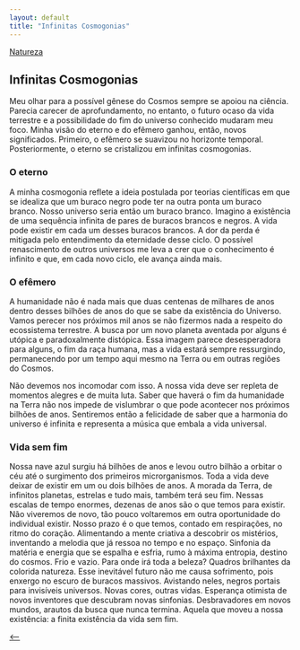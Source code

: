 ```yaml
---
layout: default
title: "Infinitas Cosmogonias"
--- 
```




[Natureza](./)

## Infinitas Cosmogonias

Meu olhar para a possível gênese do Cosmos sempre se apoiou na ciência. Parecia carecer de aprofundamento, no entanto, o futuro ocaso da vida terrestre e a possibilidade do fim do universo conhecido mudaram meu foco. Minha visão do eterno e do efêmero ganhou, então, novos significados. Primeiro, o efêmero se suavizou no horizonte temporal. Posteriormente, o eterno se cristalizou em infinitas cosmogonias.

### O eterno

A minha cosmogonia reflete a ideia postulada por teorias científicas em que se idealiza que um buraco negro pode ter na outra ponta um buraco branco. Nosso universo seria então um buraco branco. Imagino a existência de uma sequência infinita de pares de buracos brancos e negros.  A vida pode existir em cada um desses buracos brancos. A dor da perda é mitigada pelo entendimento da eternidade desse ciclo. O possível renascimento de outros universos me leva a crer que o conhecimento é infinito e que, em cada novo ciclo, ele avança ainda mais. <!--19/01/2025-->

### O efêmero

A humanidade não é nada mais que duas centenas de milhares de anos dentro desses bilhões de anos do que se sabe da existência do Universo. Vamos perecer nos próximos mil anos se não fizermos nada a respeito do ecossistema terrestre. A busca por um novo planeta aventada por alguns é utópica e paradoxalmente distópica. Essa imagem parece desesperadora para alguns, o fim da raça humana, mas a vida estará sempre ressurgindo, permanecendo por um tempo aqui mesmo na Terra ou em outras regiões do Cosmos.

Não devemos nos incomodar com isso. A nossa vida deve ser repleta de momentos alegres e de muita luta. Saber que haverá o fim da humanidade na Terra não nos impede de vislumbrar o que pode acontecer nos próximos bilhões de anos. Sentiremos então a felicidade de saber que a harmonia do universo é infinita e representa a música que embala a vida universal. <!--19/08/23-->

### Vida sem fim

Nossa nave azul surgiu há bilhões de anos e levou outro bilhão a orbitar o céu até o surgimento dos primeiros microrganismos. Toda a vida deve deixar de existir em um ou dois bilhões de anos. A morada da Terra, de infinitos planetas, estrelas e tudo mais, também terá seu fim. Nessas escalas de tempo enormes, dezenas de anos são o que temos para existir. Não viveremos de novo, tão pouco voltaremos em outra oportunidade do individual existir. Nosso prazo é o que temos, contado em respirações, no ritmo do coração. Alimentando a mente criativa a descobrir os mistérios, inventando a melodia que já ressoa no tempo e no espaço. Sinfonia da matéria e energia que se espalha e esfria, rumo à máxima entropia, destino do cosmos. Frio e vazio. Para onde irá toda a beleza? Quadros brilhantes da colorida natureza. Esse inevitável futuro não me causa sofrimento, pois enxergo no escuro de buracos massivos. Avistando neles, negros portais para invisíveis universos. Novas cores, outras vidas. Esperança otimista de novos inventores que descubram novas sinfonias. Desbravadores em novos mundos, arautos da busca que nunca termina. Aquela que moveu a nossa existência: a finita existência da vida sem fim.

[<--](./)